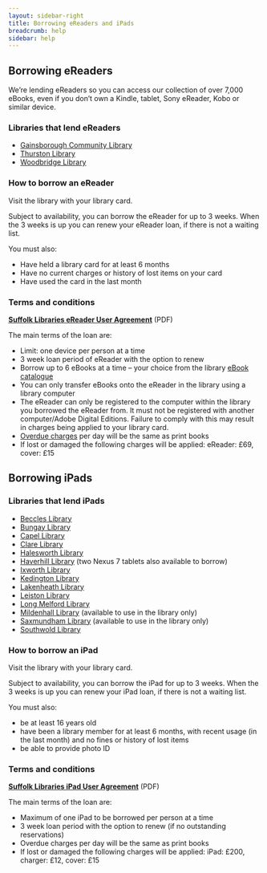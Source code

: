 ```yaml
---
layout: sidebar-right
title: Borrowing eReaders and iPads
breadcrumb: help
sidebar: help
---
```

## Borrowing eReaders

We&#8217;re lending eReaders so you can access our collection of over 7,000 eBooks, even if you don&#8217;t own a Kindle, tablet, Sony eReader, Kobo or similar device.

### Libraries that lend eReaders

* [Gainsborough Community Library](/libraries/gainsborough-community-library)
* [Thurston Library](/libraries/thurston-library)
* [Woodbridge Library](/libraries/woodbridge-library)

### How to borrow an eReader

Visit the library with your library card.

Subject to availability, you can borrow the eReader for up to 3 weeks. When the 3 weeks is up you can renew your eReader loan, if there is not a waiting list.

You must also:

  * Have held a library card for at least 6 months
  * Have no current charges or history of lost items on your card
  * Have used the card in the last month

### Terms and conditions

**[Suffolk Libraries eReader User Agreement](/assets/pdf/suffolk-libraries-ereader-user-agreement.pdf)** (PDF)

The main terms of the loan are:

  * Limit: one device per person at a time
  * 3 week loan period of eReader with the option to renew
  * Borrow up to 6 eBooks at a time – your choice from the library [eBook catalogue](http://suffolklibraries.lib.overdrive.com/)
  * You can only transfer eBooks onto the eReader in the library using a library computer
  * The eReader can only be registered to the computer within the library you borrowed the eReader from. It must not be registered with another computer/Adobe Digital Editions. Failure to comply with this may result in charges being applied to your library card.
  * [Overdue charges](/help/book-cd-audiobook-game-dvd-borrowing-overdues/) per day will be the same as print books
  * If lost or damaged the following charges will be applied: eReader: £69, cover: £15

## Borrowing iPads

### Libraries that lend iPads

  * [Beccles Library](/libraries/beccles-library)
  * [Bungay Library](/libraries/bungay-library)
  * [Capel Library](/libraries/capel-st-mary-library)
  * [Clare Library](/libraries/clare-library)
  * [Halesworth Library](/libraries/halesworth-library)
  * [Haverhill Library](/libraries/haverhill-library) (two Nexus 7 tablets also available to borrow)
  * [Ixworth Library](/libraries/ixworth-library)
  * [Kedington Library](/libraries/kedington-library)
  * [Lakenheath Library](/libraries/lakenheath-library)
  * [Leiston Library](/libraries/leiston-library)
  * [Long Melford Library](/libraries/long-melford-library/)
  * [Mildenhall Library](/libraries/mildenhall-library) (available to use in the library only)
  * [Saxmundham Library](/libraries/saxmundham-library) (available to use in the library only)
  * [Southwold Library](/libraries/southwold-library)

### How to borrow an iPad

Visit the library with your library card.

Subject to availability, you can borrow the iPad for up to 3 weeks. When the 3 weeks is up you can renew your iPad loan, if there is not a waiting list.

You must also:

  * be at least 16 years old
  * have been a library member for at least 6 months, with recent usage (in the last month) and no fines or history of lost items
  * be able to provide photo ID

### Terms and conditions

**[Suffolk Libraries iPad User Agreement](/assets/pdf/suffolk-libraries-ipad-user-agreement.pdf)** (PDF)

The main terms of the loan are:

  * Maximum of one iPad to be borrowed per person at a time
  * 3 week loan period with the option to renew (if no outstanding reservations)
  * Overdue charges per day will be the same as print books
  * If lost or damaged the following charges will be applied: iPad: £200, charger: £12, cover: £15
